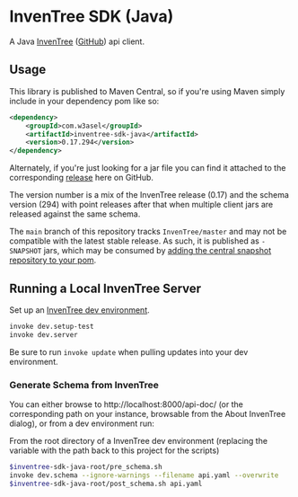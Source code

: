 # InvenTree SDK (Java)

A Java [InvenTree](https://inventree.org/) ([GitHub](https://github.com/inventree/InvenTree)) api client.

## Usage

This library is published to Maven Central, so if you're using Maven simply include in your dependency pom like so:

```xml
<dependency>
    <groupId>com.w3asel</groupId>
    <artifactId>inventree-sdk-java</artifactId>
    <version>0.17.294</version>
</dependency>
```

Alternately, if you're just looking for a jar file you can find it attached to the corresponding [release](https://github.com/1337joe/inventree-sdk-java/releases) here on GitHub.

The version number is a mix of the InvenTree release (0.17) and the schema version (294) with point releases after that when multiple client jars are released against the same schema.

The `main` branch of this repository tracks `InvenTree/master` and may not be compatible with the latest stable release. As such, it is published as `-SNAPSHOT` jars, which may be consumed by [adding the central snapshot repository to your pom](https://central.sonatype.org/publish/publish-portal-snapshots/#consuming-snapshot-releases-for-your-project).

## Running a Local InvenTree Server

Set up an [InvenTree dev environment](https://docs.inventree.org/en/stable/develop/devcontainer/).

```sh
invoke dev.setup-test
invoke dev.server
```

Be sure to run `invoke update` when pulling updates into your dev environment.

### Generate Schema from InvenTree

You can either browse to http://localhost:8000/api-doc/ (or the corresponding path on your instance, browsable from the About InvenTree dialog), or from a dev environment run:

From the root directory of a InvenTree dev environment (replacing the variable with the path back to this project for the scripts)

```sh
$inventree-sdk-java-root/pre_schema.sh
invoke dev.schema --ignore-warnings --filename api.yaml --overwrite
$inventree-sdk-java-root/post_schema.sh api.yaml
```
